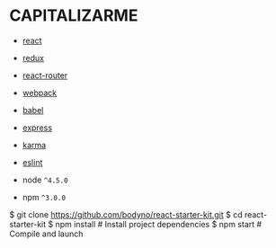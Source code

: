 # CAPITALIZARME

* [react](https://github.com/facebook/react)
* [redux](https://github.com/rackt/redux)
* [react-router](https://github.com/rackt/react-router)
* [webpack](https://github.com/webpack/webpack)
* [babel](https://github.com/babel/babel)
* [express](https://github.com/expressjs/express)
* [karma](https://github.com/karma-runner/karma)
* [eslint](http://eslint.org)

* node `^4.5.0`
* npm `^3.0.0`

$ git clone https://github.com/bodyno/react-starter-kit.git
$ cd react-starter-kit
$ npm install                   # Install project dependencies
$ npm start                     # Compile and launch
